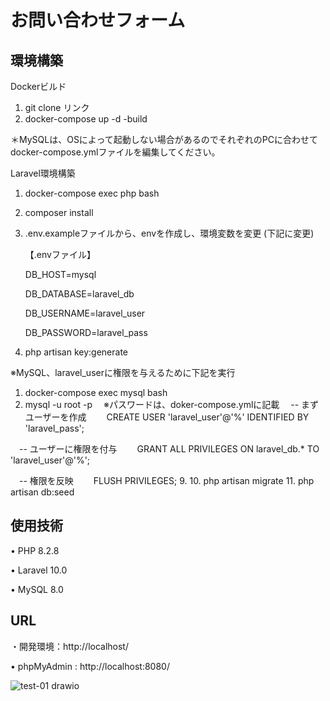 # お問い合わせフォーム
## 環境構築
Dockerビルド
1. git clone リンク
2. docker-compose up -d -build
   
＊MySQLは、OSによって起動しない場合があるのでそれぞれのPCに合わせて docker-compose.ymlファイルを編集してください。

Laravel環境構築
1. docker-compose exec php bash
2. composer install
3. .env.exampleファイルから、envを作成し、環境変数を変更 (下記に変更)

   【.envファイル】

   DB_HOST=mysql
   
   DB_DATABASE=laravel_db
   
   DB_USERNAME=laravel_user
   
   DB_PASSWORD=laravel_pass
   
4. php artisan key:generate
   
※MySQL、laravel_userに権限を与えるために下記を実行
1. docker-compose exec mysql bash
2. mysql -u root -p 　※パスワードは、doker-compose.ymlに記載
　-- まずユーザーを作成
　　CREATE USER 'laravel_user'@'%' IDENTIFIED BY 'laravel_pass';

　-- ユーザーに権限を付与
　　GRANT ALL PRIVILEGES ON laravel_db.* TO 'laravel_user'@'%';

　-- 権限を反映
　　FLUSH PRIVILEGES;
9. 
10. php artisan migrate
11. php artisan db:seed
   
## 使用技術
• PHP 8.2.8

• Laravel 10.0

• MySQL 8.0

## URL

・開発環境：http://localhost/

• phpMyAdmin : http://localhost:8080/


![test-01 drawio](https://github.com/user-attachments/assets/d9e6b510-5bef-4857-a5cb-4f6bea582c16)
